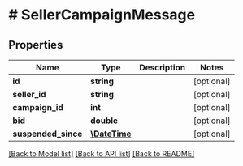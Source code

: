 # # SellerCampaignMessage

## Properties

Name | Type | Description | Notes
------------ | ------------- | ------------- | -------------
**id** | **string** |  | [optional] 
**seller_id** | **string** |  | [optional] 
**campaign_id** | **int** |  | [optional] 
**bid** | **double** |  | [optional] 
**suspended_since** | [**\DateTime**](\DateTime.md) |  | [optional] 

[[Back to Model list]](../../README.md#documentation-for-models) [[Back to API list]](../../README.md#documentation-for-api-endpoints) [[Back to README]](../../README.md)


